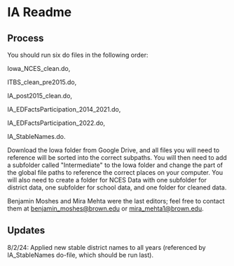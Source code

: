 # IA Readme 

## Process

You should run six do files in the following order: 

Iowa_NCES_clean.do,

ITBS_clean_pre2015.do,

IA_post2015_clean.do,

IA_EDFactsParticipation_2014_2021.do,

IA_EDFactsParticipation_2022.do,

IA_StableNames.do.

Download the Iowa folder from Google Drive, and all files you will need to reference will be sorted into the correct subpaths.  You will then need to add a subfolder called "Intermediate" to the Iowa folder and change the part of the global file paths to reference the correct places on your computer.  You will also need to create a folder for NCES Data with one subfolder for district data, one subfolder for school data, and one folder for cleaned data.

Benjamin Moshes and Mira Mehta were the last editors; feel free to contact them at benjamin_moshes@brown.edu or mira_mehta1@brown.edu.

## Updates

8/2/24: Applied new stable district names to all years (referenced by IA_StableNames do-file, which should be run last).

